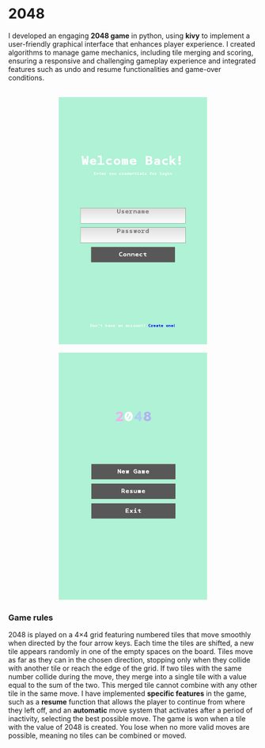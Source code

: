 <h1>
    2048
</h1>
I developed an engaging <b>2048 game</b> in python, using <b>kivy</b> to implement a user-friendly graphical interface that enhances
player experience.
I created algorithms to manage game mechanics, including tile merging and scoring, ensuring a responsive and challenging gameplay experience and
integrated features such as undo and resume
functionalities and game-over conditions.
<br> </br>
<p align="center">
    <img width="300" height="500" src="https://github.com/andreeaa-10/2048-python/blob/main/pictures/img.png">
</p>

<p align="center">
    <img width="300" height="500" src="https://github.com/andreeaa-10/2048-python/blob/main/pictures/img_1.png">
</p>

<h3>
    Game rules
</h3>
2048 is played on a 4×4 grid featuring numbered tiles that move smoothly when directed by the four arrow keys. Each time the tiles are shifted, a new tile appears randomly in one of the empty spaces
on the board. Tiles move as far as they can in the chosen direction, stopping only when they collide with another tile or reach the edge of the grid. If two tiles with the same number collide during
the move, they merge into a single tile with a value equal to the sum of the two. This merged tile cannot combine with any other tile in the same move. I have implemented <b>specific features</b> in
the game, such as a <b>resume</b> function that allows the player to continue from where they left off, and an <b>automatic</b> move system that activates after a period of inactivity, selecting the
best possible move. The game is won when a tile with the value of 2048 is created. You lose when no more valid moves are possible, meaning no tiles can be combined or moved.
